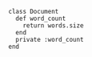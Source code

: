     class Document
      def word_count
        return words.size
      end
      private :word_count
    end